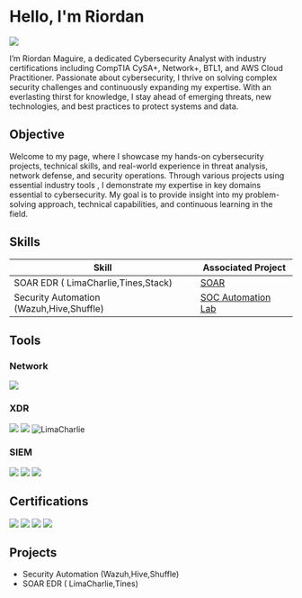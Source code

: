 # Hello, I'm Riordan
<a href="https://www.linkedin.com/in/riordan-maguire-285879109/"><img src="https://img.shields.io/badge/-LinkedIn-0072b1?&style=for-the-badge&logo=linkedin&logoColor=white" /></a>

I’m Riordan Maguire, a dedicated Cybersecurity Analyst with industry certifications including CompTIA CySA+, Network+, BTL1, and AWS Cloud Practitioner. Passionate about cybersecurity, I thrive on solving complex security challenges and continuously expanding my expertise. With an everlasting thirst for knowledge, I stay ahead of emerging threats, new technologies, and best practices to protect systems and data.


## Objective

Welcome to my page, where I showcase my hands-on cybersecurity projects, technical skills, and real-world experience in threat analysis, network defense, and security operations. Through various projects using essential industry tools , I demonstrate my expertise in key domains essential to cybersecurity. My goal is to provide insight into my problem-solving approach, technical capabilities, and continuous learning in the field.

## Skills

| Skill                                         | Associated Project         |
|-----------------------------------------------|----------------------------|
| SOAR EDR ( LimaCharlie,Tines,Stack)          | <a href=https://github.com/RiordanMaguire/SOAR-EDR-Project/blob/main/README.md>SOAR</a>|
| Security Automation (Wazuh,Hive,Shuffle) |<a href="https://google.com"> SOC Automation Lab| | 


## Tools

### Network
<div>
    <img src="https://img.shields.io/badge/-Wireshark-1679A7?&style=for-the-badge&logo=Wireshark&logoColor=white" />
   


</div>

### XDR
<div>
    <img src="https://img.shields.io/badge/-Microsoft_Defender_for_Endpoint-00A4EF?&style=for-the-badge&logo=Microsoft&logoColor=white" />
    <img src="https://img.shields.io/badge/-Wazuh-800080?style=for-the-badge&logo=Wazuh&logoColor=white" />
    <img src="https://img.shields.io/badge/-LimaCharlie-00A4EF?&style=for-the-badge&logo=data:image/svg+xml;base64,PHN2ZyB3aWR0aD0iMTYiIGhlaWdodD0iMTYiIHZpZXdCb3g9IjAgMCAxNiAxNiIgZmlsbD0ibm9uZSIgeG1sbnM9Imh0dHA6Ly93d3cudzMu b3JnLzIwMDAvc3ZnIj48cmVjdCB3aWR0aD0iMTYiIGhlaWdodD0iMTYiIGZpbGw9IndoaXRlIi8+PC9zdmc+" alt="LimaCharlie" />



    
</div>

### SIEM
<div>
    <img src="https://img.shields.io/badge/-Microsoft_Sentinel-0078D4?&style=for-the-badge&logo=Microsoft&logoColor=white" />
    <img src="https://img.shields.io/badge/-Splunk-000000?&style=for-the-badge&logo=Splunk&logoColor=white" />
    <img src="https://img.shields.io/badge/-Wazuh-800080?style=for-the-badge&logo=Wazuh&logoColor=white" />

    
</div>

## Certifications
<div>
<img src="https://img.shields.io/badge/-CySA%2B-0033A0?&style=for-the-badge&logo=CompTIA&logoColor=white" />
<img src="https://img.shields.io/badge/-Network%2B-007ACC?&style=for-the-badge&logo=CompTIA&logoColor=white" />
<img src="https://img.shields.io/badge/-AWS%20Cloud%20Practitioner-232F3E?&style=for-the-badge&logo=AmazonAWS&logoColor=white" />
<img src="https://img.shields.io/badge/-Blue%20Team%20Level%201-0000FF?&style=for-the-badge&logoColor=white" />
</div>

## Projects
- Security Automation (Wazuh,Hive,Shuffle)
-  SOAR EDR ( LimaCharlie,Tines)
